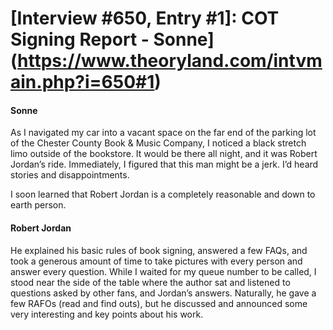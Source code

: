 # [Interview #650, Entry #1]: COT Signing Report - Sonne](https://www.theoryland.com/intvmain.php?i=650#1)

#### Sonne

As I navigated my car into a vacant space on the far end of the parking lot of the Chester County Book & Music Company, I noticed a black stretch limo outside of the bookstore. It would be there all night, and it was Robert Jordan’s ride. Immediately, I figured that this man might be a jerk. I’d heard stories and disappointments.

I soon learned that Robert Jordan is a completely reasonable and down to earth person.

#### Robert Jordan

He explained his basic rules of book signing, answered a few FAQs, and took a generous amount of time to take pictures with every person and answer every question. While I waited for my queue number to be called, I stood near the side of the table where the author sat and listened to questions asked by other fans, and Jordan’s answers. Naturally, he gave a few RAFOs (read and find outs), but he discussed and announced some very interesting and key points about his work.

